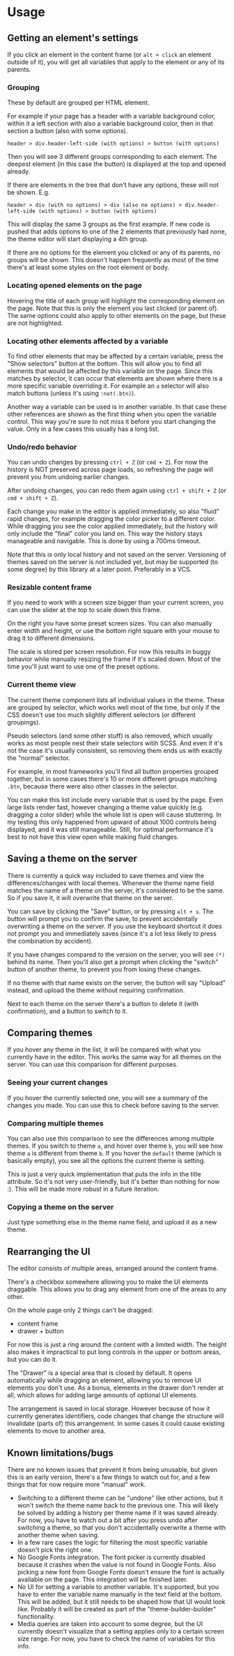 # Usage

## Getting an element's settings

If you click an element in the content frame (or `alt + click` an element outside of it),
you will get all variables that apply to the element or any of its parents.

### Grouping

These by default are grouped per HTML element.

For example if your page has a header with a variable background color, within it a left section with also a variable
background color, then in that section a button (also with some options).

`header > div.header-left-side (with options) > button (with options)`

Then you will see 3 different groups corresponding to each element. The deepest element (in this case the button) is
displayed at the top and opened already.

If there are elements in the tree that don't have any options, these will not be shown. E.g.

`header > div (with no options) > div (also no options) > div.header-left-side (with options) > button (with options)`

This will display the same 3 groups as the first example. If new code is pushed that adds options to one of the 2
elements that previously had none, the theme editor will start displaying a 4th group.

If there are no options for the element you clicked or any of its parents, no groups will be shown.
This doesn't happen frequently as most of the time there's at least some styles on the root element or body.

### Locating opened elements on the page

Hovering the title of each group will highlight the corresponding element on the page. Note that this is only the
element you last clicked (or parent of). The same options could also apply to other elements on the page, but these are
not highlighted.

### Locating other elements affected by a variable

To find other elements that may be affected by a certain variable, press the "Show selectors" button at the bottom.
This will allow you to find all elements that would be affected by this variable on the page. Since this matches by
selector, it can occur that elements are shown where there is a more specific variable overriding it. For example an 
`a` selector will also match buttons (unless it's using `:not(.btn)`).

Another way a variable can be used is in another variable. In that case these other references are shown as the first
thing when you open the variable control. This way you're sure to not miss it before you start changing the value.
Only in a few cases this usually has a long list.

### Undo/redo behavior

You can undo changes by pressing `ctrl + Z` (or `cmd + Z`). For now the history is NOT preserved across page loads, so
refreshing the page will prevent you from undoing earlier changes.

After undoing changes, you can redo them again using `ctrl + shift + Z` (or `cmd + shift + Z`).

Each change you make in the editor is applied immediately, so also "fluid" rapid changes, for example dragging the color
picker to a different color. While dragging you see the color applied immediately, but the history will only include the
"final" color you land on. This way the history stays manageable and navigable. This is done by using a 700ms timeout.

Note that this is only local history and not saved on the server. Versioning of themes saved on the server is not
included yet, but may be supported (to some degree) by this library at a later point. Preferably in a VCS.

### Resizable content frame

If you need to work with a screen size bigger than your current screen, you can use the slider at the top to
scale down this frame.

On the right you have some preset screen sizes. You can also manually enter width and height, or use the bottom right
square with your mouse to drag it to different dimensions.

The scale is stored per screen resolution. For now this results in buggy behavior while manually resizing the frame
if it's scaled down. Most of the time you'll just want to use one of the preset options.

### Current theme view

The current theme component lists all individual values in the theme. These are grouped by selector, which works well
most of the time, but only if the CSS doesn't use too much slightly different selectors (or different groupings).

Pseudo selectors (and some other stuff) is also removed, which usually works as most people nest their state selectors
witih SCSS. And even if it's not the case it's usually consistent, so removing them ends us with exactly the "normal"
selector.

For example, in most frameworks you'll find all button properties grouped together, but in some cases there's 10 or 
more different groups matching `.btn`, because there were also other classes in the selector.

You can make this list include every variable that is used by the page. Even large lists render fast, however changing
a theme value quickly (e.g. dragging a color slider) while the whole list is open will cause stuttering. In my testing
this only happened from upward of about 1000 controls being displayed, and it was still manageable. Still, for optimal
performance it's best to not have this view open while making fluid changes.

## Saving a theme on the server

There is currently a quick way included to save themes and view the differences/changes with local themes. Whenever the
theme name field matches the name of a theme on the server, it's considered to be the same. So if you save it, it will
overwrite that theme on the server.

You can save by clicking the "Save" button, or by pressing `alt + s`. The button will prompt you to confirm the save, to
prevent accidentally overwriting a theme on the server. If you use the keyboard shortcut it does not prompt you and
immediately saves (since it's a lot less likely to press the combination by accident).

If you have changes compared to the version on the server, you will see `(*)` behind its name. Then you'll also get a
prompt when clicking the "switch" button of another theme, to prevent you from losing these changes.

If no theme with that name exists on the server, the button will say "Upload" instead, and upload the theme without
requiring confirmation.

Next to each theme on the server there's a button to delete it (with confirmation), and a button to switch to it.

## Comparing themes

If you hover any theme in the list, it will be compared with what you currently have in the editor. This works the same
way for all themes on the server. You can use this comparison for different purposes.

### Seeing your current changes

If you hover the currently selected one, you will see a summary of the changes you made. You can use this to check
before saving to the server.

### Comparing multiple themes

You can also use this comparison to see the differences among multiple themes. If you switch to theme `a`, and hover
over theme `b`, you will see how theme `a` is different from theme `b`. If you hover the `default` theme (which is
basically empty), you see all the options the current theme is setting.

This is just a very quick implementation that puts the info in the title attribute. So it's not very user-friendly, but
it's better than nothing for now :). This will be made more robust in a future iteration.

### Copying a theme on the server

Just type something else in the theme name field, and upload it as a new theme.

## Rearranging the UI

The editor consists of multiple areas, arranged around the content frame.

There's a checkbox somewhere allowing you to make the UI elements draggable.
This allows you to drag any element from one of the areas to any other.

On the whole page only 2 things can't be dragged:
- content frame
- drawer + button

For now this is just a ring around the content with a limited width. The height also makes it impractical to put long
controls in the upper or bottom areas, but you can do it.

The "Drawer" is a special area that is closed by default. It opens automatically while dragging an element,
allowing you to remove UI elements you don't use. As a bonus, elements in the drawer don't render at all,
which allows for adding large amounts of optional UI elements.

The arrangement is saved in local storage. However because of how it currently generates identifiers, code changes
that change the structure will invalidate (parts of) this arrangement. In some cases it could cause existing elements
to move to another area.

## Known limitations/bugs

There are no known issues that prevent it from being unusable, but given this is an early version, there's a few things
to watch out for, and a few things that for now require more "manual" work.

- Switching to a different theme can be "undone" like other actions, but it won't switch the theme name back to the
  previous one. This will likely be solved by adding a history per theme name if it was saved already. For now, you have
  to watch out a bit after you press undo after switching a theme, so that you don't accidentally overwrite a theme with
  another theme when saving.
- In a few rare cases the logic for filtering the most specific variable doesn't pick the right one.
- No Google Fonts integration. The font picker is currently disabled because it crashes when the value is not found in
  Google Fonts. Also picking a new font from Google Fonts doesn't ensure the font is actually available on the page.
  This integration will be finished later.
- No UI for setting a variable to another variable. It's supported, but you have to enter the variable name manually in
  the text field at the bottom. This will be added, but it still needs to be shaped how that UI would look like.
  Probably it will be created as part of the "theme-builder-builder" functionality.
- Media queries are taken into account to some degree, but the UI currently doesn't visualize that a setting applies
  only to a certain screen size range. For now, you have to check the name of variables for this info.
